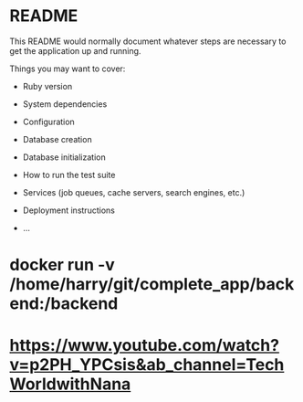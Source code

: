 # README

This README would normally document whatever steps are necessary to get the
application up and running.

Things you may want to cover:

* Ruby version

* System dependencies

* Configuration

* Database creation

* Database initialization

* How to run the test suite

* Services (job queues, cache servers, search engines, etc.)

* Deployment instructions

* ...
#  docker run -v /home/harry/git/complete_app/backend:/backend
#  https://www.youtube.com/watch?v=p2PH_YPCsis&ab_channel=TechWorldwithNana